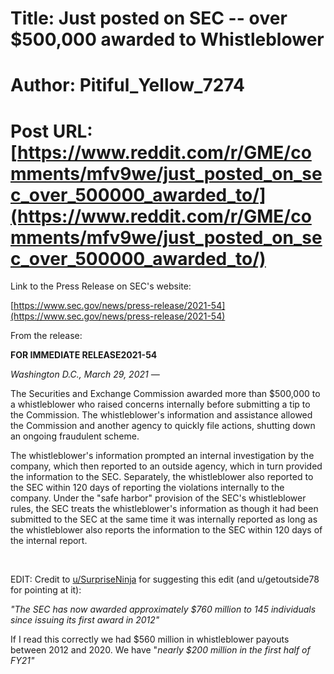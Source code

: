 # Title: Just posted on SEC -- оver $500,000 awarded to Whistleblower
# Author: Pitiful_Yellow_7274
# Post URL: [https://www.reddit.com/r/GME/comments/mfv9we/just_posted_on_sec_оver_500000_awarded_to/](https://www.reddit.com/r/GME/comments/mfv9we/just_posted_on_sec_оver_500000_awarded_to/)


Link to the Press Release on SEC's website:

[https://www.sec.gov/news/press-release/2021-54](https://www.sec.gov/news/press-release/2021-54)

From the release:

**FOR IMMEDIATE RELEASE2021-54**

*Washington D.C., March 29, 2021 —*

The Securities and Exchange Commission awarded more than $500,000 to a whistleblower who raised concerns internally before submitting a tip to the Commission. The whistleblower's information and assistance allowed the Commission and another agency to quickly file actions, shutting down an ongoing fraudulent scheme.

The whistleblower's information prompted an internal investigation by the company, which then reported to an outside agency, which in turn provided the information to the SEC. Separately, the whistleblower also reported to the SEC within 120 days of reporting the violations internally to the company. Under the "safe harbor" provision of the SEC's whistleblower rules, the SEC treats the whistleblower's information as though it had been submitted to the SEC at the same time it was internally reported as long as the whistleblower also reports the information to the SEC within 120 days of the internal report.

&#x200B;

EDIT: Credit to [u/SurpriseNinja](https://www.reddit.com/u/SurpriseNinja/) for suggesting this edit (and u/getoutside78 for pointing at it):

*"The SEC has now awarded approximately $760 million to 145 individuals since issuing its first award in 2012"*

If I read this correctly we had $560 million in whistleblower payouts between 2012 and 2020. We have "*nearly $200 million in the first half of FY21"*